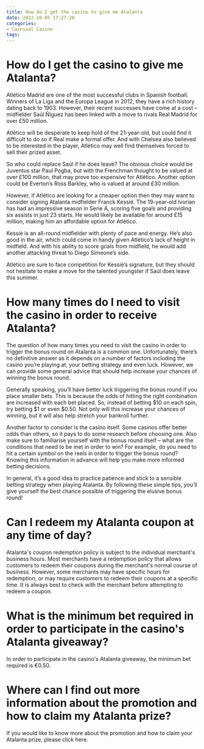 ```yaml
---
title: How do I get the casino to give me Atalanta
date: 2022-10-05 17:27:20
categories:
- Carnival Casino
tags:
---
```



#  How do I get the casino to give me Atalanta?

Atlético Madrid are one of the most successful clubs in Spanish football. Winners of La Liga and the Europa League in 2012, they have a rich history dating back to 1903. However, their recent successes have come at a cost – midfielder Saúl Ñíguez has been linked with a move to rivals Real Madrid for over £50 million.

Atlético will be desperate to keep hold of the 21-year-old, but could find it difficult to do so if Real make a formal offer. And with Chelsea also believed to be interested in the player, Atlético may well find themselves forced to sell their prized asset.

So who could replace Saúl if he does leave? The obvious choice would be Juventus star Paul Pogba, but with the Frenchman thought to be valued at over £100 million, that may prove too expensive for Atlético. Another option could be Everton’s Ross Barkley, who is valued at around £30 million.

However, if Atlético are looking for a cheaper option then they may want to consider signing Atalanta midfielder Franck Kessié. The 19-year-old Ivorian has had an impressive season in Serie A, scoring five goals and providing six assists in just 23 starts. He would likely be available for around £15 million, making him an affordable option for Atlético.

Kessié is an all-round midfielder with plenty of pace and energy. He’s also good in the air, which could come in handy given Atlético’s lack of height in midfield. And with his ability to score goals from midfield, he would add another attacking threat to Diego Simeone’s side.

Atlético are sure to face competition for Kessié’s signature, but they should not hesitate to make a move for the talented youngster if Saúl does leave this summer.

#  How many times do I need to visit the casino in order to receive Atalanta?

The question of how many times you need to visit the casino in order to trigger the bonus round on Atalanta is a common one. Unfortunately, there’s no definitive answer as it depends on a number of factors including the casino you’re playing at, your betting strategy and even luck. However, we can provide some general advice that should help increase your chances of winning the bonus round.

Generally speaking, you’ll have better luck triggering the bonus round if you place smaller bets. This is because the odds of hitting the right combination are increased with each bet placed. So, instead of betting $10 on each spin, try betting $1 or even $0.50. Not only will this increase your chances of winning, but it will also help stretch your bankroll further.

Another factor to consider is the casino itself. Some casinos offer better odds than others, so it pays to do some research before choosing one. Also make sure to familiarise yourself with the bonus round itself – what are the conditions that need to be met in order to win? For example, do you need to hit a certain symbol on the reels in order to trigger the bonus round? Knowing this information in advance will help you make more informed betting decisions.

In general, it’s a good idea to practice patience and stick to a sensible betting strategy when playing Atalanta. By following these simple tips, you’ll give yourself the best chance possible of triggering the elusive bonus round!

#  Can I redeem my Atalanta coupon at any time of day?

Atalanta's coupon redemption policy is subject to the individual merchant's business hours. Most merchants have a redemption policy that allows customers to redeem their coupons during the merchant's normal course of business. However, some merchants may have specific hours for redemption, or may require customers to redeem their coupons at a specific time. It is always best to check with the merchant before attempting to redeem a coupon.

#  What is the minimum bet required in order to participate in the casino's Atalanta giveaway? 

In order to participate in the casino's Atalanta giveaway, the minimum bet required is €0.50.

#  Where can I find out more information about the promotion and how to claim my Atalanta prize?

If you would like to know more about the promotion and how to claim your Atalanta prize, please click here.